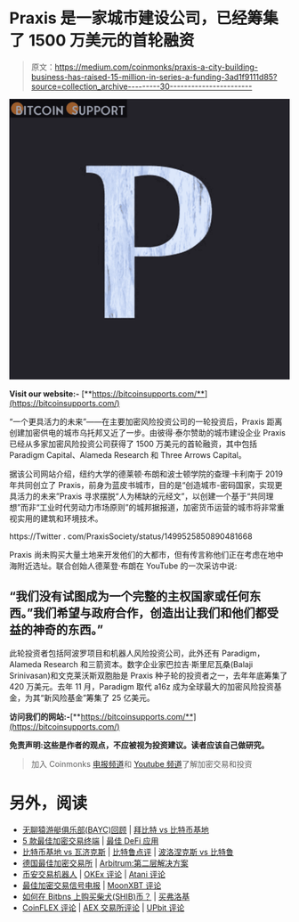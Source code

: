 # Praxis 是一家城市建设公司，已经筹集了 1500 万美元的首轮融资

> 原文：<https://medium.com/coinmonks/praxis-a-city-building-business-has-raised-15-million-in-series-a-funding-3ad1f9111d85?source=collection_archive---------30----------------------->

![](img/cc8e08ef4478bd0cc00a42b82ab953e5.png)

**Visit our website:-** [**https://bitcoinsupports.com/**](https://bitcoinsupports.com/)

“一个更具活力的未来”——在主要加密风险投资公司的一轮投资后，Praxis 距离创建加密供电的城市乌托邦又近了一步。由彼得·泰尔赞助的城市建设企业 Praxis 已经从多家加密风险投资公司获得了 1500 万美元的首轮融资，其中包括 Paradigm Capital、Alameda Research 和 Three Arrows Capital。

据该公司网站介绍，纽约大学的德莱顿·布朗和波士顿学院的查理·卡利南于 2019 年共同创立了 Praxis，前身为蓝皮书城市，目的是“创造城市-密码国家，实现更具活力的未来”Praxis 寻求摆脱“人为稀缺的元经文”，以创建一个基于“共同理想”而非“工业时代劳动力市场原则”的城邦据报道，加密货币运营的城市将非常重视实用的建筑和环境技术。

https://Twitter . com/PraxisSociety/status/1499525850890481668

Praxis 尚未购买大量土地来开发他们的大都市，但有传言称他们正在考虑在地中海附近选址。联合创始人德莱登·布朗在 YouTube 的一次采访中说:

## “我们没有试图成为一个完整的主权国家或任何东西。”我们希望与政府合作，创造出让我们和他们都受益的神奇的东西。”

此轮投资者包括阿波罗项目和机器人风险投资公司，此外还有 Paradigm，Alameda Research 和三箭资本。数字企业家巴拉吉·斯里尼瓦桑(Balaji Srinivasan)和文克莱沃斯双胞胎是 Praxis 种子轮的投资者之一，去年年底筹集了 420 万美元。去年 11 月，Paradigm 取代 a16z 成为全球最大的加密风险投资基金，为其“新风险基金”筹集了 25 亿美元。

**访问我们的网站:-**[**https://bitcoinsupports.com/**](https://bitcoinsupports.com/)

**免责声明:这些是作者的观点，不应被视为投资建议。读者应该自己做研究。**

> 加入 Coinmonks [电报频道](https://t.me/coincodecap)和 [Youtube 频道](https://www.youtube.com/c/coinmonks/videos)了解加密交易和投资

# 另外，阅读

*   [无聊猿游艇俱乐部(BAYC)回顾](https://coincodecap.com/bored-ape-yacht-club-bayc-review) | [拜比特 vs 比特币基地](https://coincodecap.com/bybit-vs-coinbase)
*   [5 款最佳加密交易终端](https://coincodecap.com/crypto-trading-terminals) | [最佳 DeFi 应用](https://coincodecap.com/best-defi-apps)
*   [比特币基地 vs 瓦济克斯](https://coincodecap.com/coinbase-vs-wazirx) | [比特鲁点评](https://coincodecap.com/bitrue-review) | [波洛涅克斯 vs 比特鲁](https://coincodecap.com/poloniex-vs-bittrex)
*   [德国最佳加密交易所](https://coincodecap.com/crypto-exchanges-in-germany) | [Arbitrum:第二层解决方案](https://coincodecap.com/arbitrum)
*   [币安交易机器人](/coinmonks/binance-trading-bots-d0d57bb62c4c) | [OKEx 评论](/coinmonks/okex-review-6b369304110f) | [Atani 评论](https://coincodecap.com/atani-review)
*   [最佳加密交易信号电报](/coinmonks/best-crypto-signals-telegram-5785cdbc4b2b) | [MoonXBT 评论](/coinmonks/moonxbt-review-6e4ab26d037)
*   [如何在 Bitbns 上购买柴犬(SHIB)币？](https://coincodecap.com/buy-shiba-bitbns) | [买弗洛基](https://coincodecap.com/buy-floki-inu-token)
*   [CoinFLEX 评论](https://coincodecap.com/coinflex-review) | [AEX 交易所评论](https://coincodecap.com/aex-exchange-review) | [UPbit 评论](https://coincodecap.com/upbit-review)